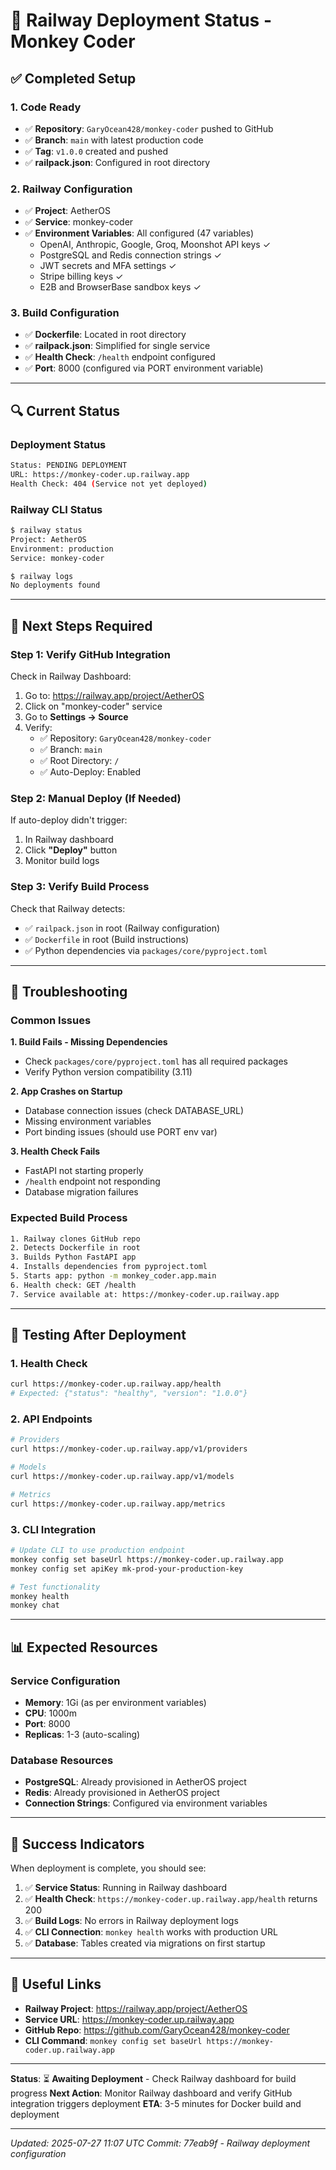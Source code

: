 # 🚀 Railway Deployment Status - Monkey Coder

## ✅ **Completed Setup**

### **1. Code Ready**

- ✅ **Repository**: `GaryOcean428/monkey-coder` pushed to GitHub
- ✅ **Branch**: `main` with latest production code
- ✅ **Tag**: `v1.0.0` created and pushed
- ✅ **railpack.json**: Configured in root directory

### **2. Railway Configuration**

- ✅ **Project**: AetherOS
- ✅ **Service**: monkey-coder
- ✅ **Environment Variables**: All configured (47 variables)
  - OpenAI, Anthropic, Google, Groq, Moonshot API keys ✓
  - PostgreSQL and Redis connection strings ✓
  - JWT secrets and MFA settings ✓
  - Stripe billing keys ✓
  - E2B and BrowserBase sandbox keys ✓

### **3. Build Configuration**

- ✅ **Dockerfile**: Located in root directory
- ✅ **railpack.json**: Simplified for single service
- ✅ **Health Check**: `/health` endpoint configured
- ✅ **Port**: 8000 (configured via PORT environment variable)

---

## 🔍 **Current Status**

### **Deployment Status**

```bash
Status: PENDING DEPLOYMENT
URL: https://monkey-coder.up.railway.app
Health Check: 404 (Service not yet deployed)
```

### **Railway CLI Status**

```bash
$ railway status
Project: AetherOS
Environment: production
Service: monkey-coder

$ railway logs
No deployments found
```

---

## 🎯 **Next Steps Required**

### **Step 1: Verify GitHub Integration**

Check in Railway Dashboard:

1. Go to: https://railway.app/project/AetherOS
2. Click on "monkey-coder" service
3. Go to **Settings → Source**
4. Verify:
   - ✅ Repository: `GaryOcean428/monkey-coder`
   - ✅ Branch: `main`
   - ✅ Root Directory: `/`
   - ✅ Auto-Deploy: Enabled

### **Step 2: Manual Deploy (If Needed)**

If auto-deploy didn't trigger:

1. In Railway dashboard
2. Click **"Deploy"** button
3. Monitor build logs

### **Step 3: Verify Build Process**

Check that Railway detects:

- ✅ `railpack.json` in root (Railway configuration)
- ✅ `Dockerfile` in root (Build instructions)
- ✅ Python dependencies via `packages/core/pyproject.toml`

---

## 🐛 **Troubleshooting**

### **Common Issues**

**1. Build Fails - Missing Dependencies**

- Check `packages/core/pyproject.toml` has all required packages
- Verify Python version compatibility (3.11)

**2. App Crashes on Startup**

- Database connection issues (check DATABASE_URL)
- Missing environment variables
- Port binding issues (should use PORT env var)

**3. Health Check Fails**

- FastAPI not starting properly
- `/health` endpoint not responding
- Database migration failures

### **Expected Build Process**

```bash
1. Railway clones GitHub repo
2. Detects Dockerfile in root
3. Builds Python FastAPI app
4. Installs dependencies from pyproject.toml
5. Starts app: python -m monkey_coder.app.main
6. Health check: GET /health
7. Service available at: https://monkey-coder.up.railway.app
```

---

## 🧪 **Testing After Deployment**

### **1. Health Check**

```bash
curl https://monkey-coder.up.railway.app/health
# Expected: {"status": "healthy", "version": "1.0.0"}
```

### **2. API Endpoints**

```bash
# Providers
curl https://monkey-coder.up.railway.app/v1/providers

# Models
curl https://monkey-coder.up.railway.app/v1/models

# Metrics
curl https://monkey-coder.up.railway.app/metrics
```

### **3. CLI Integration**

```bash
# Update CLI to use production endpoint
monkey config set baseUrl https://monkey-coder.up.railway.app
monkey config set apiKey mk-prod-your-production-key

# Test functionality
monkey health
monkey chat
```

---

## 📊 **Expected Resources**

### **Service Configuration**

- **Memory**: 1Gi (as per environment variables)
- **CPU**: 1000m
- **Port**: 8000
- **Replicas**: 1-3 (auto-scaling)

### **Database Resources**

- **PostgreSQL**: Already provisioned in AetherOS project
- **Redis**: Already provisioned in AetherOS project
- **Connection Strings**: Configured via environment variables

---

## 🎉 **Success Indicators**

When deployment is complete, you should see:

1. ✅ **Service Status**: Running in Railway dashboard
2. ✅ **Health Check**: `https://monkey-coder.up.railway.app/health` returns 200
3. ✅ **Build Logs**: No errors in Railway deployment logs
4. ✅ **CLI Connection**: `monkey health` works with production URL
5. ✅ **Database**: Tables created via migrations on first startup

---

## 🔗 **Useful Links**

- **Railway Project**: https://railway.app/project/AetherOS
- **Service URL**: https://monkey-coder.up.railway.app
- **GitHub Repo**: https://github.com/GaryOcean428/monkey-coder
- **CLI Command**: `monkey config set baseUrl https://monkey-coder.up.railway.app`

---

**Status**: ⏳ **Awaiting Deployment** - Check Railway dashboard for build progress **Next Action**:
Monitor Railway dashboard and verify GitHub integration triggers deployment **ETA**: 3-5 minutes for
Docker build and deployment

---

_Updated: 2025-07-27 11:07 UTC_ _Commit: 77eab9f - Railway deployment configuration_
